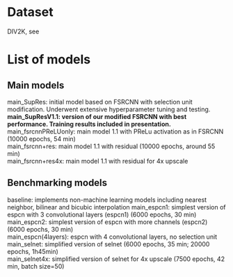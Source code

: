 # Dataset
DIV2K, see 

# List of models 

## Main models
main_SupRes: initial model based on FSRCNN with selection unit modification. Underwent extensive hyperparameter tuning and testing.   
**main_SupResV1.1: version of our modified FSRCNN with best performance. Training results included in presentation.**    
main_fsrcnnPReLUonly: main model 1.1 with PReLu activation as in FSRCNN (10000 epochs, 54 min)  
main_fsrcnn+res: main model 1.1 with residual (10000 epochs, around 55 min)   
main_fsrcnn+res4x: main model 1.1 with residual for 4x upscale  

## Benchmarking models
baseline: implements non-machine learning models including nearest neighbor, bilinear and bicubic interpolation
main_espcn1: simplest version of espcn with 3 convolutional layers (espcn1) (6000 epochs, 30 min)  
main_espcn2: simplest version of espcn with more channels (espcn2) (6000 epochs, 30 min)  
main_espcn(4layers): espcn with 4 convolutional layers, no selection unit  
main_selnet: simplified version of selnet (6000 epochs, 35 min; 20000 epochs, 1h45min)  
main_selnet4x: simplified version of selnet for 4x upscale (7500 epochs, 42 min, batch size=50)  






